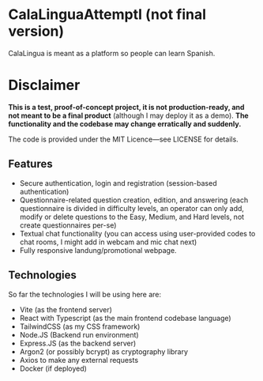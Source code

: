# CalaLinguaAttemptI (not final version)

CalaLingua is meant as a platform so people can learn Spanish.

# Disclaimer

**This is a test, proof-of-concept project, it is not production-ready, and not meant to be a final product** (although I may deploy it as a demo). **The functionality and the codebase may change erratically and suddenly.**

The code is provided under the MIT Licence—see LICENSE for details.

## Features

* Secure authentication, login and registration (session-based authentication)
* Questionnaire-related question creation, edition, and answering (each questionnaire is divided in difficulty levels, an operator can only add, modify or delete questions to the Easy, Medium, and Hard levels, not create questionnaires per-se)
* Textual chat functionality (you can access using user-provided codes to chat rooms, I might add in webcam and mic chat next)
* Fully responsive landung/promotional webpage.

## Technologies

So far the technologies I will be using here are:

* Vite (as the frontend server)
* React with Typescript (as the main frontend codebase language)
* TailwindCSS (as my CSS framework)
* Node.JS (Backend run environment)
* Express.JS (as the backend server)
* Argon2 (or possibly bcrypt) as cryptography library
* Axios to make any external requests
* Docker (if deployed)
